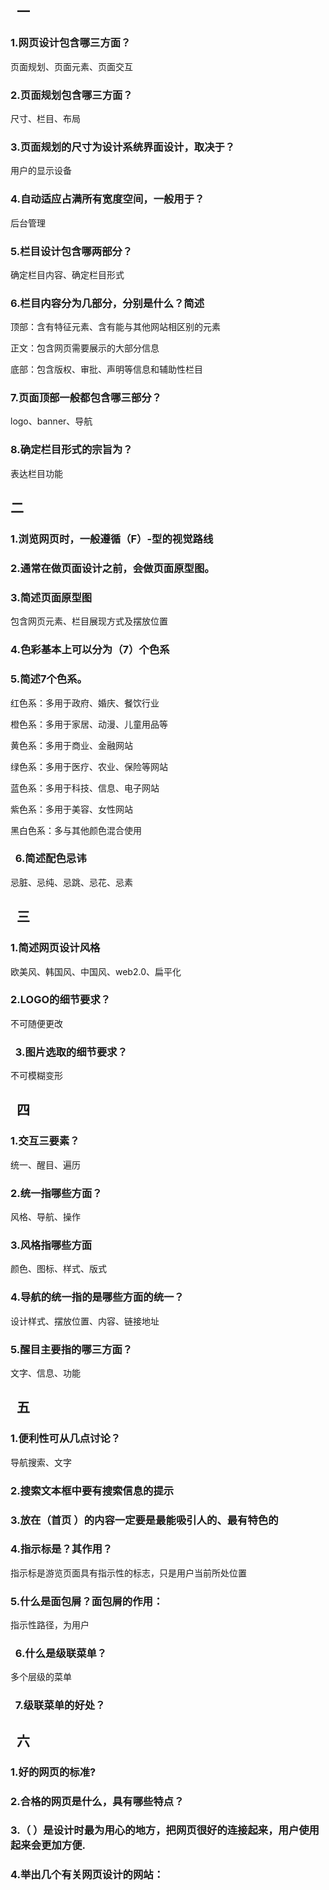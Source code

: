 ##   一
###    1.网页设计包含哪三方面？

页面规划、页面元素、页面交互
###    2.页面规划包含哪三方面？

尺寸、栏目、布局
###    3.页面规划的尺寸为设计系统界面设计，取决于？

用户的显示设备
###    4.自动适应占满所有宽度空间，一般用于？

后台管理
###    5.栏目设计包含哪两部分？

确定栏目内容、确定栏目形式
###    6.栏目内容分为几部分，分别是什么？简述

顶部：含有特征元素、含有能与其他网站相区别的元素

正文：包含网页需要展示的大部分信息

底部：包含版权、审批、声明等信息和辅助性栏目
###    7.页面顶部一般都包含哪三部分？

logo、banner、导航
###    8.确定栏目形式的宗旨为？

表达栏目功能
##   二

###    1.浏览网页时，一般遵循（F）-型的视觉路线

###    2.通常在做页面设计之前，会做页面原型图。

###    3.简述页面原型图

包含网页元素、栏目展现方式及摆放位置
###    4.色彩基本上可以分为（7）个色系
###    5.简述7个色系。

红色系：多用于政府、婚庆、餐饮行业

橙色系：多用于家居、动漫、儿童用品等

黄色系：多用于商业、金融网站

绿色系：多用于医疗、农业、保险等网站

蓝色系：多用于科技、信息、电子网站

紫色系：多用于美容、女性网站

黑白色系：多与其他颜色混合使用
###    6.简述配色忌讳

忌脏、忌纯、忌跳、忌花、忌素

##   三
###    1.简述网页设计风格

欧美风、韩国风、中国风、web2.0、扁平化
###    2.LOGO的细节要求？

不可随便更改
###    3.图片选取的细节要求？

不可模糊变形
##   四
###    1.交互三要素？

统一、醒目、遍历
###    2.统一指哪些方面？

风格、导航、操作
###    3.风格指哪些方面

颜色、图标、样式、版式
###    4.导航的统一指的是哪些方面的统一？

设计样式、摆放位置、内容、链接地址
###    5.醒目主要指的哪三方面？

文字、信息、功能
##   五
###    1.便利性可从几点讨论？

导航搜索、文字
###    2.搜索文本框中要有搜索信息的提示

###    3.放在（首页 ）的内容一定要是最能吸引人的、最有特色的

###    4.指示标是？其作用？

指示标是游览页面具有指示性的标志，只是用户当前所处位置
###    5.什么是面包屑？面包屑的作用：

指示性路径，为用户
###    6.什么是级联菜单？

多个层级的菜单
###    7.级联菜单的好处？

##   六
###    1.好的网页的标准?

###    2.合格的网页是什么，具有哪些特点？

###    3.（ ）是设计时最为用心的地方，把网页很好的连接起来，用户使用起来会更加方便.

###    4.举出几个有关网页设计的网站：





















